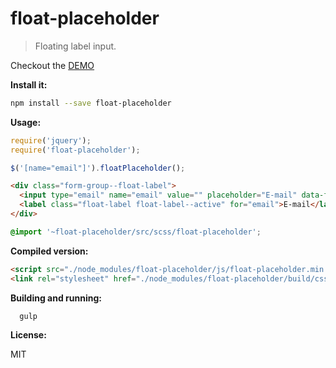 # float-placeholder
> Floating label input.

Checkout the [DEMO](https://jsfiddle.net/mits87/r6sx5mzk/2/)

__Install it:__

```sh
npm install --save float-placeholder
```

__Usage:__

```js
require('jquery');
require('float-placeholder');

$('[name="email"]').floatPlaceholder();
```

```html
<div class="form-group--float-label">
  <input type="email" name="email" value="" placeholder="E-mail" data-float-placeholder="true">
  <label class="float-label float-label--active" for="email">E-mail</label>
</div>
```

```scss
@import '~float-placeholder/src/scss/float-placeholder';
```

__Compiled version:__

```html
<script src="./node_modules/float-placeholder/js/float-placeholder.min.js"></script>
<link rel="stylesheet" href="./node_modules/float-placeholder/build/css/float-placeholder.min.css">
```

__Building and running:__

```
  gulp
```
  
__License:__

MIT
